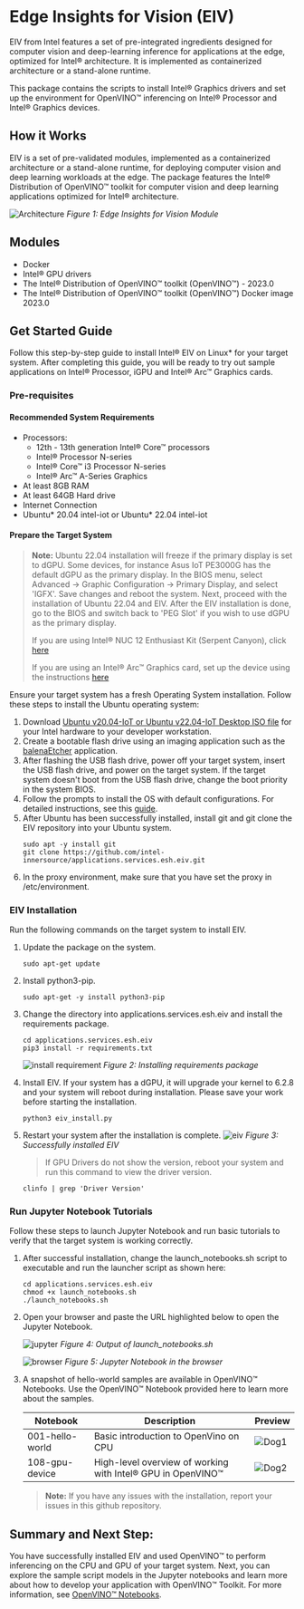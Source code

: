 # Edge Insights for Vision (EIV)
EIV from Intel features a set of pre-integrated ingredients designed for computer vision and deep-learning inference for applications at the edge, optimized for Intel® architecture. It is implemented as containerized architecture or a stand-alone runtime.

This package contains the scripts to install Intel® Graphics drivers and set up the environment for OpenVINO™ inferencing on Intel® Processor and Intel® Graphics devices.

## How it Works
EIV is a set of pre-validated modules, implemented as a containerized architecture or a stand-alone runtime, for deploying computer vision and deep learning workloads at the edge. The package features the Intel® Distribution of OpenVINO™ toolkit for computer vision and deep learning applications optimized for Intel® architecture.

![Architecture](/images/Architecture.png)
*Figure 1: Edge Insights for Vision Module*

## Modules
* Docker
* Intel® GPU drivers
* The Intel® Distribution of OpenVINO™ toolkit (OpenVINO™) - 2023.0
* The Intel® Distribution of OpenVINO™ toolkit (OpenVINO™) Docker image 2023.0


## Get Started Guide
Follow this step-by-step guide to install Intel® EIV on Linux* for your target system. After completing this guide, you will be ready to try out sample applications on Intel® Processor, iGPU and Intel® Arc™ Graphics cards.

### Pre-requisites
#### Recommended System Requirements
- Processors:
  -  12th - 13th generation Intel® Core™ processors
  -  Intel® Processor N-series
  -  Intel® Core™ i3 Processor N-series
  -  Intel® Arc™ A-Series Graphics
- At least 8GB RAM
- At least 64GB Hard drive
- Internet Connection
- Ubuntu* 20.04 intel-iot or Ubuntu* 22.04 intel-iot

#### Prepare the Target System
>**Note:**
>Ubuntu 22.04 installation will freeze if the primary display is set to dGPU. Some devices, for instance Asus IoT PE3000G has the default dGPU as the primary display. In the BIOS menu, select Advanced -> Graphic Configuration -> Primary Display, and select 'IGFX'. Save changes and reboot the system. Next, proceed with the installation of Ubuntu 22.04 and EIV. After the EIV installation is done, go to the BIOS and switch back to 'PEG Slot' if you wish to use dGPU as the primary display.
>
>If you are using Intel® NUC 12 Enthusiast Kit (Serpent Canyon), click [here](/Serpent_Canyon.md)
>
>If you are using an Intel® Arc™ Graphics card, set up the device using the instructions [here](https://www.intel.in/content/www/in/en/support/articles/000091128/graphics.html?erpm_id=1886163_ts1684118208092)

Ensure your target system has a fresh Operating System installation. Follow these steps to install the Ubuntu operating system:
1. Download [Ubuntu v20.04-IoT or Ubuntu v22.04-IoT Desktop ISO file](https://ubuntu.com/download/iot/intel-iot) for your Intel hardware to your developer workstation.
2. Create a bootable flash drive using an imaging application such as the [balenaEtcher](https://etcher.balena.io/) application.
3. After flashing the USB flash drive, power off your target system, insert the USB flash drive, and power on the target system. If the target system doesn't boot from the USB flash drive, change the boot priority in the system BIOS.
4. Follow the prompts to install the OS with default configurations. For detailed instructions, see this [guide](https://ubuntu.com/tutorials/tutorial-install-ubuntu-desktop#1-overview).
5. After Ubuntu has been successfully installed, install git and git clone the EIV repository into your Ubuntu system.
    ```
    sudo apt -y install git
    git clone https://github.com/intel-innersource/applications.services.esh.eiv.git
    ```
6. In the proxy environment, make sure that you have set the proxy in /etc/environment.

### EIV Installation
Run the following commands on the target system to install EIV.
1. Update the package on the system.
    ```
    sudo apt-get update
    ```
2. Install python3-pip.
    ```
    sudo apt-get -y install python3-pip
    ```
3. Change the directory into applications.services.esh.eiv and install the requirements package.
    ```
    cd applications.services.esh.eiv
    pip3 install -r requirements.txt
    ```
    ![install requirement](/images/install_requirement.png)
    *Figure 2: Installing requirements package*
    
4. Install EIV. If your system has a dGPU, it will upgrade your kernel to 6.2.8 and your system will reboot during installation. Please save your work before starting the installation.
    ```
    python3 eiv_install.py
    ```
5. Restart your system after the installation is complete.
    ![eiv](/images/install_successfull.png)
    *Figure 3: Successfully installed EIV*
    
   > If GPU Drivers do not show the version, reboot your system and run this command to view the driver version.
   ```shell
   clinfo | grep 'Driver Version'
   ```   
### Run Jupyter Notebook Tutorials
Follow these steps to launch Jupyter Notebook and run basic tutorials to verify that the target system is working correctly. 

1. After successful installation, change the launch_notebooks.sh script to executable and run the launcher script as shown here:
   ```shell
   cd applications.services.esh.eiv
   chmod +x launch_notebooks.sh
   ./launch_notebooks.sh
   ```
2. Open your browser and paste the URL highlighted below to open the Jupyter Notebook. 

    ![jupyter](/images/example_jupyter.png)
    *Figure 4: Output of launch_notebooks.sh*

    ![browser](/images/jupyter_browser.png)
    *Figure 5: Jupyter Notebook in the browser*

3. A snapshot of hello-world samples are available in OpenVINO™ Notebooks. Use the OpenVINO™ Notebook provided here to learn more about the samples.

    | Notebook | Description | Preview |
    | -------- | ----------- | ------- |
    | 001-hello-world | Basic introduction to OpenVino on CPU | ![Dog1](/images/Dog_Sample_1.png) |
    | 108-gpu-device | High-level overview of working with Intel® GPU in OpenVINO™ | ![Dog2](/images/Dog_Sample_2.png) |
    > **Note:** 
    > If you have any issues with the installation, report your issues in this github repository.

## Summary and Next Step:
You have successfully installed EIV and used OpenVINO™ to perform inferencing on the CPU and GPU of your target system. 
Next, you can explore the sample script models in the Jupyter notebooks and learn more about how to develop your application with OpenVINO™ Toolkit. For more information, see [OpenVINO™ Notebooks](https://github.com/openvinotoolkit/openvino_notebooks). 

